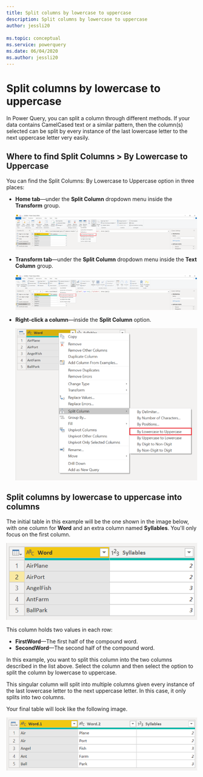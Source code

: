 ```yaml
---
title: Split columns by lowercase to uppercase
description: Split columns by lowercase to uppercase
author: jessli20

ms.topic: conceptual
ms.service: powerquery
ms.date: 06/04/2020
ms.author: jessli20
---
```


# Split columns by lowercase to uppercase

In Power Query, you can split a column through different methods.
If your data contains CamelCased text or a similar pattern, then the column(s) selected can be split by every instance of the last lowercase letter to the next uppercase letter very easily.

## Where to find Split Columns > By Lowercase to Uppercase

You can find the Split Columns: By Lowercase to Uppercase option in three places:

* **Home tab**&mdash;under the **Split Column** dropdown menu inside the **Transform** group.

   ![image](images/sc-home-lu.png)

* **Transform tab**&mdash;under the **Split Column** dropdown menu inside the **Text Column** group.

   ![image](images/sc-transform-lu.png)

* **Right-click a column**&mdash;inside the **Split Column** option.

   ![image](images/sc-rightclick-lu.png)

## Split columns by lowercase to uppercase into columns

The initial table in this example will be the one shown in the image below, with one column for **Word** and an extra column named **Syllables**. You'll only focus on the first column.

![image](images/sc-before-lu.png)

This column holds two values in each row:

* **FirstWord**&mdash;The first half of the compound word.
* **SecondWord**&mdash;The second half of the compound word.

In this example, you want to split this column into the two columns described in the list above. Select the column and then select the option to split the column by lowercase to uppercase.

This singular column will split into multiple columns given every instance of the last lowercase letter to the next uppercase letter. In this case, it only splits into two columns.

Your final table will look like the following image.

![After](images/sc-after-lu.png)
